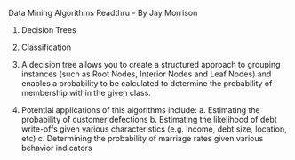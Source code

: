 Data Mining Algorithms Readthru - By Jay Morrison

1)	Decision Trees

2)	Classification

3)	A decision tree allows you to create a structured approach to grouping instances (such as Root Nodes, Interior Nodes and Leaf Nodes) and enables a probability to be calculated to determine the probability of membership within the given class. 

4)	Potential applications of this algorithms include:
	a.	Estimating the probability of customer defections 
	b.	Estimating the likelihood of debt write-offs given various characteristics (e.g. income, debt size, location, etc) 
	c.	Determining the probability of marriage rates given various behavior indicators 
